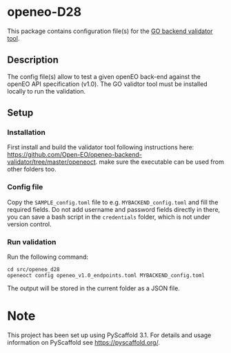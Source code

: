 # openeo-D28

This package contains configuration file(s) for the [GO backend validator tool](https://github.com/Open-EO/openeo-backend-validator/tree/master/openeoct).


## Description

The config file(s) allow to test a given openEO back-end against the openEO API specification (v1.0). The GO validtor tool must be installed locally to run the validation.


## Setup

### Installation
First install and build the validator tool following instructions here: https://github.com/Open-EO/openeo-backend-validator/tree/master/openeoct. make sure the executable can be used from other folders too.

### Config file
Copy the `SAMPLE_config.toml` file to e.g. `MYBACKEND_config.toml` and fill the required fields. Do not add username and password fields directly in there, you can save a bash script in the `credentials` folder, which is not under version control.

### Run validation
Run the following command:
```
cd src/openeo_d28
openeoct config openeo_v1.0_endpoints.toml MYBACKEND_config.toml
```

The output will be stored in the current folder as a JSON file.



Note
====

This project has been set up using PyScaffold 3.1. For details and usage
information on PyScaffold see https://pyscaffold.org/.
